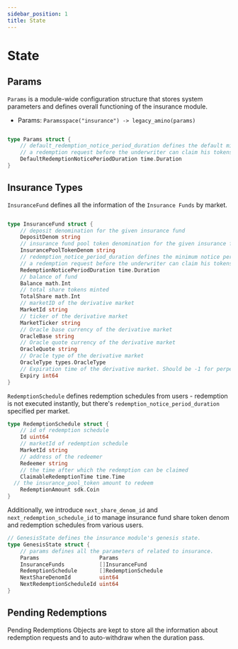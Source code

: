 ```yaml
---
sidebar_position: 1
title: State
---
```


# State

## Params

`Params` is a module-wide configuration structure that stores system parameters and defines overall functioning of the insurance module.

* Params: `Paramsspace("insurance") -> legacy_amino(params)`

```go

type Params struct {
	// default_redemption_notice_period_duration defines the default minimum notice period duration that must pass after an underwriter sends
	// a redemption request before the underwriter can claim his tokens
	DefaultRedemptionNoticePeriodDuration time.Duration 
}
```

## Insurance Types

`InsuranceFund` defines all the information of the `Insurance Funds` by market.

```go

type InsuranceFund struct {
	// deposit denomination for the given insurance fund
	DepositDenom string 
	// insurance fund pool token denomination for the given insurance fund
	InsurancePoolTokenDenom string 
	// redemption_notice_period_duration defines the minimum notice period duration that must pass after an underwriter sends
	// a redemption request before the underwriter can claim his tokens
	RedemptionNoticePeriodDuration time.Duration 
	// balance of fund
	Balance math.Int 
	// total share tokens minted
	TotalShare math.Int 
	// marketID of the derivative market
	MarketId string 
	// ticker of the derivative market
	MarketTicker string 
	// Oracle base currency of the derivative market
	OracleBase string 
	// Oracle quote currency of the derivative market
	OracleQuote string 
	// Oracle type of the derivative market
	OracleType types.OracleType 
    // Expiration time of the derivative market. Should be -1 for perpetual markets.
	Expiry int64
}
```

`RedemptionSchedule` defines redemption schedules from users - redemption is not executed instantly, but there's `redemption_notice_period_duration` specified per market.

```go
type RedemptionSchedule struct {
	// id of redemption schedule
	Id uint64 
	// marketId of redemption schedule
	MarketId string
	// address of the redeemer
	Redeemer string
	// the time after which the redemption can be claimed
	ClaimableRedemptionTime time.Time 
  // the insurance_pool_token amount to redeem
	RedemptionAmount sdk.Coin
}
```

Additionally, we introduce `next_share_denom_id` and `next_redemption_schedule_id` to manage insurance fund share token denom and redemption schedules from various users.

```go
// GenesisState defines the insurance module's genesis state.
type GenesisState struct {
	// params defines all the parameters of related to insurance.
	Params                   Params               
	InsuranceFunds           []InsuranceFund      
	RedemptionSchedule       []RedemptionSchedule 
	NextShareDenomId         uint64               
	NextRedemptionScheduleId uint64               
}
```

## Pending Redemptions

Pending Redemptions Objects are kept to store all the information about redemption requests and to auto-withdraw when the duration pass.
